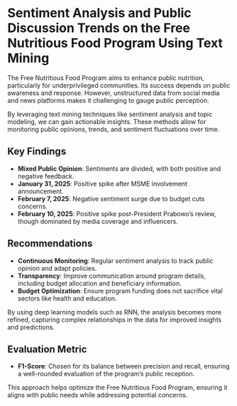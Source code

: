 # Sentiment Analysis and Public Discussion Trends on the Free Nutritious Food Program Using Text Mining

The Free Nutritious Food Program aims to enhance public nutrition, particularly for underprivileged communities. Its success depends on public awareness and response. However, unstructured data from social media and news platforms makes it challenging to gauge public perception.

By leveraging text mining techniques like sentiment analysis and topic modeling, we can gain actionable insights. These methods allow for monitoring public opinions, trends, and sentiment fluctuations over time.

## Key Findings

- **Mixed Public Opinion**: Sentiments are divided, with both positive and negative feedback.
- **January 31, 2025**: Positive spike after MSME involvement announcement.
- **February 7, 2025**: Negative sentiment surge due to budget cuts concerns.
- **February 10, 2025**: Positive spike post-President Prabowo’s review, though dominated by media coverage and influencers.

## Recommendations

- **Continuous Monitoring**: Regular sentiment analysis to track public opinion and adapt policies.
- **Transparency**: Improve communication around program details, including budget allocation and beneficiary information.
- **Budget Optimization**: Ensure program funding does not sacrifice vital sectors like health and education.

By using deep learning models such as RNN, the analysis becomes more refined, capturing complex relationships in the data for improved insights and predictions.

## Evaluation Metric

- **F1-Score**: Chosen for its balance between precision and recall, ensuring a well-rounded evaluation of the program’s public reception.

This approach helps optimize the Free Nutritious Food Program, ensuring it aligns with public needs while addressing potential concerns.
